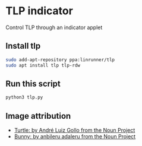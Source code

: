 # TLP indicator

Control TLP through an indicator applet

## Install tlp

```bash
sudo add-apt-repository ppa:linrunner/tlp
sudo apt install tlp tlp-rdw
```

## Run this script

```bash
python3 tlp.py
```

## Image attribution

* [Turtle: by André Luiz Gollo from the Noun Project](https://thenounproject.com/search/?q=turtle&i=603510)
* [Bunny: by anbileru adaleru from the Noun Project](https://thenounproject.com/search/?q=bunny&i=372706)